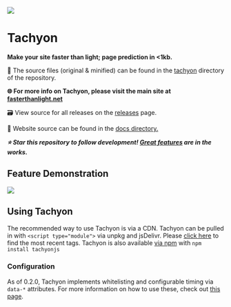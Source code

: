 ![](https://raw.githubusercontent.com/weebney/tachyon/main/docs/res/favicon.svg)

# Tachyon

**Make your site faster than light; page prediction in <1kb.**

🧰 The source files (original & minified) can be found in the [tachyon](https://github.com/weebney/tachyon/blob/main/tachyon/) directory of the repository.

**🌐 For more info on Tachyon, please visit the main site at [fasterthanlight.net](https://fasterthanlight.net)**

🗃 View source for all releases on the [releases](https://github.com/weebney/tachyon/releases) page.

📌 Website source can be found in the [docs directory.](https://github.com/weebney/tachyon/tree/main/docs) 

***⭐ Star this repository to follow development! [Great features](https://fasterthanlight.net/#devr) are in the works.***

## Feature Demonstration

![](https://raw.githubusercontent.com/weebney/tachyon/main/docs/res/tachyonDemo.gif)

## Using Tachyon

The recommended way to use Tachyon is via a CDN. Tachyon can be pulled in with `<script type="module">` via unpkg and jsDelivr. Please [click here](https://fasterthanlight.net/) to find the most recent tags. Tachyon is also available [via npm](https://www.npmjs.com/package/tachyonjs) with `npm install tachyonjs`

### Configuration

As of 0.2.0, Tachyon implements whitelisting and configurable timing via `data-*` attributes. For more information on how to use these, check out [this page](https://fasterthanlight.net/#config).
